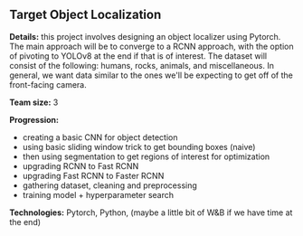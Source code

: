 ## Target Object Localization

**Details:** this project involves designing an object localizer using Pytorch. The main approach will be to converge to a RCNN approach, with the option of pivoting to YOLOv8 at the end if that is of interest. The dataset will consist of the following: humans, rocks, animals, and miscellaneous. In general, we want data similar to the ones we'll be expecting to get off of the front-facing camera.

**Team size:** 3 

**Progression:** 
- creating a basic CNN for object detection
- using basic sliding window trick to get bounding boxes (naive) 
- then using segmentation to get regions of interest for optimization 
- upgrading RCNN to Fast RCNN 
- upgrading Fast RCNN to Faster RCNN
- gathering dataset, cleaning and preprocessing
- training model + hyperparameter search

**Technologies:** Pytorch, Python, (maybe a little bit of W&B if we have time at the end)
